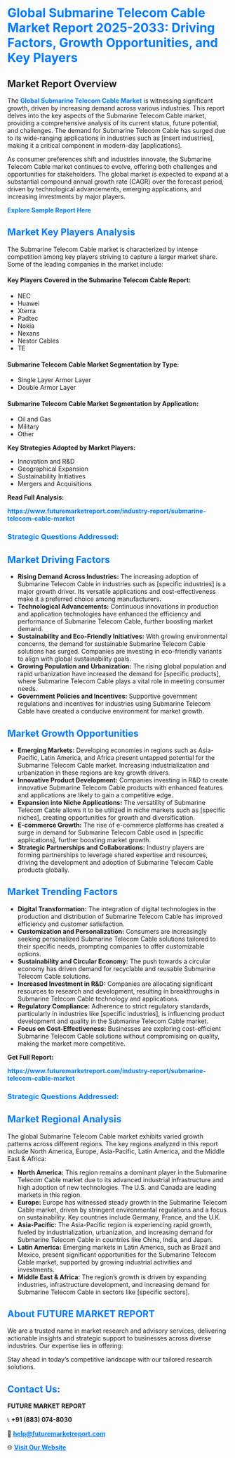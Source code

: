 <h1 style="color: #007BFF;">Global Submarine Telecom Cable Market Report 2025-2033: Driving Factors, Growth Opportunities, and Key Players</h1>

<section id="overview">
<h2>Market Report Overview</h2>
<p>The <a href="https://www.futuremarketreport.com/industry-report/submarine-telecom-cable-market" style="color: #007BFF; text-decoration: none;"><strong>Global Submarine Telecom Cable Market</strong></a> is witnessing significant growth, driven by increasing demand across various industries. This report delves into the key aspects of the Submarine Telecom Cable market, providing a comprehensive analysis of its current status, future potential, and challenges. The demand for Submarine Telecom Cable has surged due to its wide-ranging applications in industries such as [insert industries], making it a critical component in modern-day [applications].</p>
<p>As consumer preferences shift and industries innovate, the Submarine Telecom Cable market continues to evolve, offering both challenges and opportunities for stakeholders. The global market is expected to expand at a substantial compound annual growth rate (CAGR) over the forecast period, driven by technological advancements, emerging applications, and increasing investments by major players.</p>
</section>

<section id="overview">
<p><a href="https://www.futuremarketreport.com/request-sample/reportId=40425" style="color: #007BFF; text-decoration: none;"><strong>Explore Sample Report Here</strong></a></p>
</section>

<section id="key-players">
<h2 style="color: #007BFF;">Market Key Players Analysis</h2>
<p>The Submarine Telecom Cable market is characterized by intense competition among key players striving to capture a larger market share. Some of the leading companies in the market include:</p>
<h4>Key Players Covered in the Submarine Telecom Cable Report:</h4>
<ul><li>NEC</li><li>Huawei</li><li>Xterra</li><li>Padtec</li><li>Nokia</li><li>Nexans</li><li>Nestor Cables</li><li>TE</li></ul>
<h4>Submarine Telecom Cable Market Segmentation by Type:</h4>
<ul><li>Single Layer Armor Layer</li><li>Double Armor Layer</li></ul>

<h4>Submarine Telecom Cable Market Segmentation by Application:</h4>
<ul><li>Oil and Gas</li><li>Military</li><li>Other</li></ul>
<p><strong>Key Strategies Adopted by Market Players:</strong></p>
<ul>
<li>Innovation and R&D</li>
<li>Geographical Expansion</li>
<li>Sustainability Initiatives</li>
<li>Mergers and Acquisitions</li>
</ul>
</section>

<section>
<p><strong>Read Full Analysis: </strong></p><a href="https://www.futuremarketreport.com/industry-report/submarine-telecom-cable-market" style="color: #007BFF; text-decoration: none;"><strong>https://www.futuremarketreport.com/industry-report/submarine-telecom-cable-market</strong></a>
<h3 style="color: #007BFF;">Strategic Questions Addressed:</h3>
</section>

<section id="driving-factors">
<h2 style="color: #007BFF;">Market Driving Factors</h2>
<ul>
<li><strong>Rising Demand Across Industries:</strong> The increasing adoption of Submarine Telecom Cable in industries such as [specific industries] is a major growth driver. Its versatile applications and cost-effectiveness make it a preferred choice among manufacturers.</li>
<li><strong>Technological Advancements:</strong> Continuous innovations in production and application technologies have enhanced the efficiency and performance of Submarine Telecom Cable, further boosting market demand.</li>
<li><strong>Sustainability and Eco-Friendly Initiatives:</strong> With growing environmental concerns, the demand for sustainable Submarine Telecom Cable solutions has surged. Companies are investing in eco-friendly variants to align with global sustainability goals.</li>
<li><strong>Growing Population and Urbanization:</strong> The rising global population and rapid urbanization have increased the demand for [specific products], where Submarine Telecom Cable plays a vital role in meeting consumer needs.</li>
<li><strong>Government Policies and Incentives:</strong> Supportive government regulations and incentives for industries using Submarine Telecom Cable have created a conducive environment for market growth.</li>
</ul>
</section>

<section id="growth-opportunities">
<h2 style="color: #007BFF;">Market Growth Opportunities</h2>
<ul>
<li><strong>Emerging Markets:</strong> Developing economies in regions such as Asia-Pacific, Latin America, and Africa present untapped potential for the Submarine Telecom Cable market. Increasing industrialization and urbanization in these regions are key growth drivers.</li>
<li><strong>Innovative Product Development:</strong> Companies investing in R&D to create innovative Submarine Telecom Cable products with enhanced features and applications are likely to gain a competitive edge.</li>
<li><strong>Expansion into Niche Applications:</strong> The versatility of Submarine Telecom Cable allows it to be utilized in niche markets such as [specific niches], creating opportunities for growth and diversification.</li>
<li><strong>E-commerce Growth:</strong> The rise of e-commerce platforms has created a surge in demand for Submarine Telecom Cable used in [specific applications], further boosting market growth.</li>
<li><strong>Strategic Partnerships and Collaborations:</strong> Industry players are forming partnerships to leverage shared expertise and resources, driving the development and adoption of Submarine Telecom Cable products globally.</li>
</ul>
</section>

<section id="trending-factors">
<h2 style="color: #007BFF;">Market Trending Factors</h2>
<ul>
<li><strong>Digital Transformation:</strong> The integration of digital technologies in the production and distribution of Submarine Telecom Cable has improved efficiency and customer satisfaction.</li>
<li><strong>Customization and Personalization:</strong> Consumers are increasingly seeking personalized Submarine Telecom Cable solutions tailored to their specific needs, prompting companies to offer customizable options.</li>
<li><strong>Sustainability and Circular Economy:</strong> The push towards a circular economy has driven demand for recyclable and reusable Submarine Telecom Cable solutions.</li>
<li><strong>Increased Investment in R&D:</strong> Companies are allocating significant resources to research and development, resulting in breakthroughs in Submarine Telecom Cable technology and applications.</li>
<li><strong>Regulatory Compliance:</strong> Adherence to strict regulatory standards, particularly in industries like [specific industries], is influencing product development and quality in the Submarine Telecom Cable market.</li>
<li><strong>Focus on Cost-Effectiveness:</strong> Businesses are exploring cost-efficient Submarine Telecom Cable solutions without compromising on quality, making the market more competitive.</li>
</ul>
</section>

<section>
<p><strong>Get Full Report: </strong></p><a href="https://www.futuremarketreport.com/industry-report/submarine-telecom-cable-market" style="color: #007BFF; text-decoration: none;"><strong>https://www.futuremarketreport.com/industry-report/submarine-telecom-cable-market</strong></a>
<h3 style="color: #007BFF;">Strategic Questions Addressed:</h3>
</section>


<section id="regional-analysis">
<h2 style="color: #007BFF;">Market Regional Analysis</h2>
<p>The global Submarine Telecom Cable market exhibits varied growth patterns across different regions. The key regions analyzed in this report include North America, Europe, Asia-Pacific, Latin America, and the Middle East & Africa:</p>
<ul>
<li><strong>North America:</strong> This region remains a dominant player in the Submarine Telecom Cable market due to its advanced industrial infrastructure and high adoption of new technologies. The U.S. and Canada are leading markets in this region.</li>
<li><strong>Europe:</strong> Europe has witnessed steady growth in the Submarine Telecom Cable market, driven by stringent environmental regulations and a focus on sustainability. Key countries include Germany, France, and the U.K.</li>
<li><strong>Asia-Pacific:</strong> The Asia-Pacific region is experiencing rapid growth, fueled by industrialization, urbanization, and increasing demand for Submarine Telecom Cable in countries like China, India, and Japan.</li>
<li><strong>Latin America:</strong> Emerging markets in Latin America, such as Brazil and Mexico, present significant opportunities for the Submarine Telecom Cable market, supported by growing industrial activities and investments.</li>
<li><strong>Middle East & Africa:</strong> The region’s growth is driven by expanding industries, infrastructure development, and increasing demand for Submarine Telecom Cable in sectors like [specific sectors].</li>
</ul>
</section>

<footer>
<h2 style="color: #007BFF;">About FUTURE MARKET REPORT</h2>
<p>We are a trusted name in market research and advisory services, delivering actionable insights and strategic support to businesses across diverse industries. Our expertise lies in offering:</p>

<p>Stay ahead in today’s competitive landscape with our tailored research solutions.</p>

<h2 style="color: #007BFF;">Contact Us:</h2>
<p><strong>FUTURE MARKET REPORT</strong></p>
<p>📞 <strong>+91 (883) 074-8030</strong></p>
<p>📧 <strong><a href="mailto:help@futuremarketreport.com" style="color: #007BFF;">help@futuremarketreport.com</a></strong></p>
<p>🌐 <strong><a href="https://www.futuremarketreport.com/" style="color: #007BFF;">Visit Our Website</a></strong></p>
</footer>